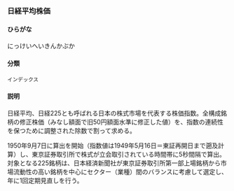 <div style="display:none;">

## [あ行](securities-terms?id=あ行)
## [か行](securities-terms?id=か行)
## [さ行](securities-terms?id=さ行)
## [た行](securities-terms?id=た行)
## [な行](securities-terms?id=な行)

</div>

### 日経平均株価

#### ひらがな

にっけいへいきんかぶか

#### 分類

`インデックス`

#### 説明

日経平均、日経225とも呼ばれる日本の株式市場を代表する株価指数。全構成銘柄の修正株価（みなし額面で旧50円額面水準に修正した値）を、指数の連続性を保つために調整された除数で割って求める。
 
1950年9月7日に算出を開始（指数値は1949年5月16日＝東証再開日まで遡及計算）し、東京証券取引所で株式が立会取引されている時間帯に5秒間隔で算出。対象となる225銘柄は、日本経済新聞社が東京証券取引所第一部上場銘柄から市場流動性の高い銘柄を中心にセクター（業種）間のバランスに考慮して選定し、年に1回定期見直しを行う。

<div style="display:none;">

## [は行](securities-terms?id=は行)
## [ま行](securities-terms?id=ま行)
## [や行](securities-terms?id=や行)
## [ら行](securities-terms?id=ら行)
## [わ行](securities-terms?id=わ行)
## [英数字・記号](securities-terms?id=英数字・記号)

</div>

